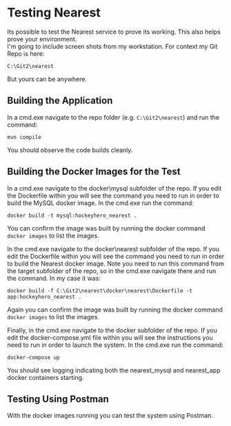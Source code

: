 # Testing Nearest  

Its possible to test the Nearest service to prove its working.  This also helps prove your environment.  
I'm going to include screen shots from my workstation. For context my Git Repo is here: 

`C:\Git2\nearest`

But yours can be anywhere.  

## Building the Application

In a cmd.exe navigate to the repo folder (e.g. `C:\Git2\nearest`) and run the command: 

`mvn compile`

You should observe the code builds cleanly.  

## Building the Docker Images for the Test  

In a cmd.exe navigate to the docker\mysql subfolder of the repo. If you edit the Dockerfile within you will see the command you need to run in order to build the MySQL docker image. In the cmd.exe run the command: 

`docker build -t mysql:hockeyhero_nearest .`  

You can confirm the image was built by running the docker command `docker images` to list the images.  

In the cmd.exe navigate to the docker\nearest subfolder of the repo. If you edit the Dockerfile within you will see the command you need to run in order to build the Nearest docker image.  Note you need to run this command from the target subfolder of the repo, so in the cmd.exe navigate there and run the command. In my case it was:  

`docker build -f C:\Git2\nearest\docker\nearest\Dockerfile -t app:hockeyhero_nearest .`  

Again you can confirm the image was built by running the docker command `docker images` to list the images. 

Finally, in the cmd.exe navigate to the docker subfolder of the repo.  If you edit the docker-compose.yml file within you will see the instructions you need to run in order to launch the system. In the cmd.exe run the command: 

`docker-compose up`

You should see logging indicating both the nearest_mysql and nearest_app docker containers starting. 

## Testing Using Postman

With the docker images running you can test the system using Postman. 


